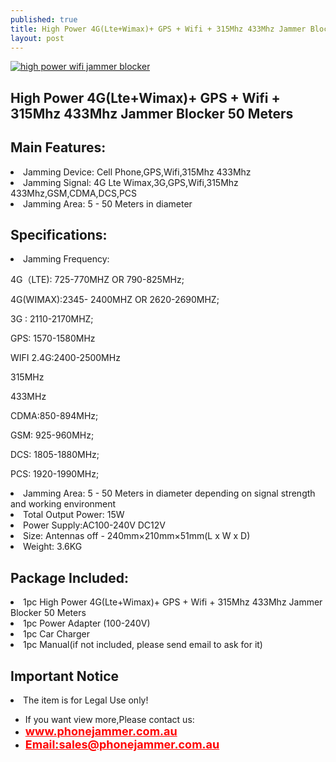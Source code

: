 ```yaml
---
published: true
title: High Power 4G(Lte+Wimax)+ GPS + Wifi + 315Mhz 433Mhz Jammer Blocker 50 Meters
layout: post
---
```

<a href="http://www.phonejammer.com.au/high-power-4gltewimax-gps-wifi-315mhz-433mhz-jammer-blocker-50-meters-p-50.html"><img src="http://www.phonejammer.com.au/images/jammera/au4gjammer150629046_06.jpg"  alt="high power wifi jammer blocker"/></a>


<div class="std"> <h2>High Power 4G(Lte+Wimax)+ GPS + Wifi + 315Mhz 433Mhz Jammer Blocker 50 Meters</h2><h2>Main Features:</h2><li>Jamming Device: Cell Phone,GPS,Wifi,315Mhz 433Mhz</li><li>Jamming Signal: 4G Lte Wimax,3G,GPS,Wifi,315Mhz 433Mhz,GSM,CDMA,DCS,PCS</li><li>Jamming Area: 5 - 50 Meters in diameter</li><h2>Specifications:</h2><li>Jamming Frequency:<p>4G（LTE): 725-770MHZ  OR 790-825MHz;</p><p>4G(WIMAX):2345- 2400MHZ OR 2620-2690MHZ;</p><p>3G : 2110-2170MHZ;</p><p>GPS: 1570-1580MHz</p><p>WIFI 2.4G:2400-2500MHz</p><p>315MHz</p><p>433MHz</p><p>CDMA:850-894MHz;</p> <p>GSM: 925-960MHz;</p><p>DCS: 1805-1880MHz;</p><p>PCS: 1920-1990MHz;</p></li><li>Jamming Area: 5 - 50 Meters in diameter depending on signal strength and working environment</li><li>Total Output Power: 15W</li><li>Power Supply:AC100-240V  DC12V</li><li>Size: Antennas off - 240mm×210mm×51mm(L x W x D)</li><li>Weight: 3.6KG</li><h2>Package Included:</h2><li>1pc High Power 4G(Lte+Wimax)+ GPS + Wifi + 315Mhz 433Mhz Jammer Blocker 50 Meters</li><li>1pc Power Adapter (100-240V)</li><li>1pc Car Charger</li><li>1pc Manual(if not included, please send email to ask for it)</li><h2>Important Notice</h2><li>The item is for Legal Use only!</li><!--html--> </div>

<div><ul>
<li>If you want view more,Please contact us:</li>
<li><a href="www.phonejammer.com.au"  title="www.phonejammer.com.au" style="font-size:18px; font-weight:bold; color:#F00;">www.phonejammer.com.au</a></li>
<li><a href="Mailto:sales@phonejammer.com.au" style="font-size:18px; font-weight:bold; color:#F00;">Email:sales@phonejammer.com.au</a></li>
</ul></div>
